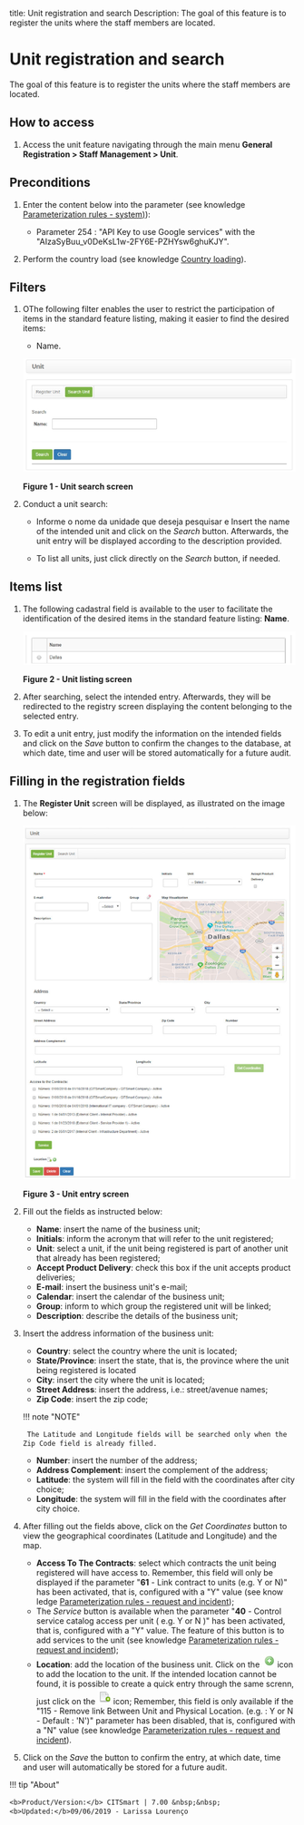 title: Unit registration and search
Description: The goal of this feature is to register the units where the staff members are located.
# Unit registration and search

The goal of this feature is to register the units where the staff members are located.

How to access
-------------------

1. Access the unit feature navigating through the main menu 
**General Registration > Staff Management > Unit**.

Preconditions
----------------

1. Enter the content below into the parameter (see knowledge [Parameterization rules - system)](/en-us/citsmart-platform-7/plataform-administration/parameters-list/parametrization-system.html)):

    - Parameter 254 : "API Key to use Google services" with the "AIzaSyBuu_v0DeKsL1w-2FY6E-PZHYsw6ghuKJY".
    
2. Perform the country load (see knowledge [Country loading](/en-us/citsmart-platform-7/plataform-administration/region-and-language/load-countries.html)).

Filters
----------

1. OThe following filter enables the user to restrict the participation of items in 
the standard feature listing, making it easier to find the desired items:

    - Name.
    
    ![Search](images/unit.img1.jpg)
    
    **Figure 1 - Unit search screen**
    
2. Conduct a unit search:

    - Informe o nome da unidade que deseja pesquisar e Insert the name of the intended 
    unit and click on the *Search* button. Afterwards, the unit entry will be 
    displayed according to the description provided.
  
    - To list all units, just click directly on the *Search* button, if needed.
    
Items list
-------------------

1. The following cadastral field is available to the user to facilitate the identification of the desired items in the standard feature listing: **Name**.

    ![Listing](images/unit.img2.jpg)
    
    **Figure 2 - Unit listing screen**
    
2. After searching, select the intended entry. Afterwards, they will be redirected to 
the registry screen displaying the content belonging to the selected entry.

3. To edit a unit entry, just modify the information on the intended fields and click 
on the *Save* button to confirm the changes to the database, at which date, time and 
user will be stored automatically for a future audit.

Filling in the registration fields
------------------------------------

1. The **Register Unit** screen will be displayed, as illustrated on the image below:

    ![Entry](images/unit.img3.jpg)
    
    **Figure 3 - Unit entry screen**
    
2. Fill out the fields as instructed below:

    - **Name**: insert the name of the business unit;
    - **Initials**: inform the acronym that will refer to the unit registered;
    - **Unit**: select a unit, if the unit being registered is part of another unit that already has been registered;
    - **Accept Product Delivery**: check this box if the unit accepts product deliveries;
    - **E-mail**: insert the business unit's e-mail;
    - **Calendar**: insert the calendar of the business unit;
    - **Group**: inform to which group the registered unit will be linked;
    - **Description**: describe the details of the business unit;
    
3. Insert the address information of the business unit:

    - **Country**: select the country where the unit is located;
    - **State/Province**: insert the state, that is, the province where the unit being registered is located
    - **City**: insert the city where the unit is located;
    - **Street Address**: insert the address, i.e.: street/avenue names;
    - **Zip Code**: insert the zip code;
    
    !!! note "NOTE"
    
        The Latitude and Longitude fields will be searched only when the Zip Code field is already filled.
        
    - **Number**: insert the number of the address;
    - **Address Complement**: insert the complement of the address;
    - **Latitude**: the system will fill in the field with the coordinates after city choice;
    - **Longitude**: the system will fill in the field with the coordinates after city choice.
    
4. After filling out the fields above, click on the *Get Coordinates* button to view the geographical coordinates (Latitude and 
Longitude) and the map.

    - **Access To The Contracts**: select which contracts the unit being registered will have access to. Remember, this field will 
    only be displayed if the parameter "**61** - Link contract to units (e.g. Y or N)" has been activated, that is, configured with 
    a "Y" value (see know ledge [Parameterization rules - request and incident][1]);
    - The *Service* button is available when the parameter "**40** - Control service catalog access per unit ( e.g. Y or N )" has 
    been activated, that is, configured with a "Y" value. The feature of this button is to add services to the unit (see knowledge 
    [Parameterization rules - request and incident][2]);
    - **Location**: add the location of the business unit. Click on the ![symbol](images/simb-plus.jpg) icon to add the location to 
    the unit. If the intended location cannot be found, it is possible to create a quick entry through the same screnn, just click 
    on the ![symbol](images/simb-sheet.jpg) icon; Remember, this field is only available if the "115 - Remove link Between Unit and 
    Physical Location. (e.g. : Y or N - Default : 'N')" parameter has been disabled, that is, configured with a "N" value (see 
    knowledge [Parameterization rules - request and incident][3]).
    
5. Click on the *Save* the button to confirm the entry, at which date, time and user will automatically be stored for a future 
audit.

!!! tip "About"

    <b>Product/Version:</b> CITSmart | 7.00 &nbsp;&nbsp;
    <b>Updated:</b>09/06/2019 - Larissa Lourenço
    
[1]:/en-us/citsmart-platform-7/plataform-administration/parameters-list/parametrizaion-ticket.html

[2]:/en-us/citsmart-platform-7/plataform-administration/parameters-list/parametrizaion-ticket.html

[3]:/en-us/citsmart-platform-7/plataform-administration/parameters-list/parametrizaion-ticket.html
